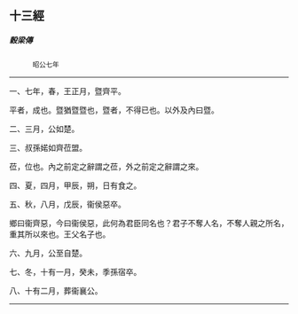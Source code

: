

## 十三經

##### 穀梁傳
　　　`昭公七年`

* * *

一、七年，春，王正月，暨齊平。

平者，成也。暨猶暨暨也，暨者，不得已也。以外及內曰暨。

二、三月，公如楚。

三、叔孫婼如齊莅盟。

莅，位也。內之前定之辭謂之莅，外之前定之辭謂之來。

四、夏，四月，甲辰，朔，日有食之。

五、秋，八月，戊辰，衞侯惡卒。

鄉曰衞齊惡，今曰衞侯惡，此何為君臣同名也？君子不奪人名，不奪人親之所名，重其所以來也。王父名子也。

六、九月，公至自楚。

七、冬，十有一月，癸未，季孫宿卒。

八、十有二月，葬衞襄公。

* * *

